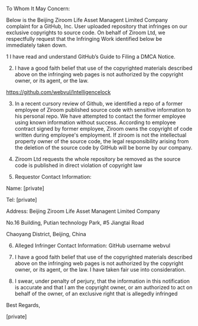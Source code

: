 To Whom It May Concern:

 

Below is the Beijing Ziroom Life Asset Managent Limited Company complaint for a GitHub, Inc. User uploaded repository that infringes on our exclusive copyrights to source code. On behalf of Ziroom Ltd, we respectfully request that the Infringing Work identified below be immediately taken down.

 

1 I have read and understand GitHub’s Guide to Filing a DMCA Notice.

 

2. I have a good faith belief that use of the copyrighted materials described above on the infringing web pages is not authorized by the copyright owner, or its agent, or the law.

 

https://github.com/webvul/Intelligencelock

 

3. In a recent cursory review of Github, we identified a repo of a former employee of Ziroom published source code  with sensitive information to his personal repo. We have attempted to contact the former employee using known information without success. According to employee contract signed by former employee, Ziroom owns the copyright of code written during employee's employment. If ziroom  is not the intellectual property owner of the source code, the legal responsibility arising from the deletion of the source code by GitHub will be borne by our company.

 

4. Ziroom Ltd requests the whole repository be removed as the source code is published in direct violation of copyright law

 

5. Requestor Contact Information:

 

Name: [private]

 

Tel: [private]

 

Address: Beijing Ziroom Life Asset Managent Limited Company

 

No.16 Building, Putian technology Park, #5 Jiangtai Road

 

Chaoyang District, Beijing, China

 

 

6. Alleged Infringer Contact Information: GitHub username webvul

 

7. I have a good faith belief that use of the copyrighted materials described above on the infringing web pages is not authorized by the copyright owner, or its agent, or the law. I have taken fair use into consideration.

 

8. I swear, under penalty of perjury, that the information in this notification is accurate and that I am the copyright owner, or am authorized to act on behalf of the owner, of an exclusive right that is allegedly infringed

 

Best  Regards,

[private]
